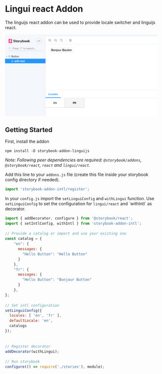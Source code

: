 # Lingui react Addon
The linguijs react addon can be used to provide locale switcher and linguijs react.

![](docs/screenshot.png)

## Getting Started

First, install the addon

```shell
npm install -D storybook-addon-linguijs
```

_Note: Following peer dependencies are required: `@storybook/addons`, `@storybook/react`, `react` and `lingui/react`._

Add this line to your `addons.js` file (create this file inside your storybook config directory if needed).

```js
import 'storybook-addon-intl/register';
```

In your `config.js` import the `setLinguiConfig` and `withLingui` function. Use `setLinguiConfig` to set the configuration
for `lingui/react` and `withIntl´ as decorator.

```js
import { addDecorator, configure } from '@storybook/react';
import { setIntlConfig, withIntl } from 'storybook-addon-intl';

// Provide a catalog or import and use your existing one
const catalog = {
    "en": {
      messages: {
        "Hello Button": "Hello Button"
      }
    },
    "fr": {
      messages: {
        "Hello Button": "Bonjour Button"
      }
    },
};

// Set intl configuration
setLinguiConfig({
  locales: [ 'en', 'fr' ],
  defaultLocale: 'en',
  catalogs
});


// Register decorator
addDecorator(withLingui);

// Run storybook
configure(() => require('./stories'), module);
```
